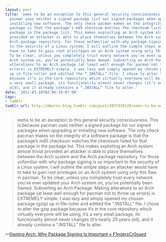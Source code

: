 ```yaml
---
layout: post
title: 'eems to be an exception to this general security consciousness. This is because
  pacman uses neither a signed package list nor signed packages when upgrading or
  installing new software. The only check pacman makes on the integrity of a software
  package is that the package’s md5 checksum matches the checksum listed for that
  package in the package list. This makes exploiting an Arch system almost trivial
  provided an attacker is able to place themselves between the Arch system and the
  Arch package repository. For those unfamiliar with why package signing is so important
  to the security of a Linux system, I will outline the simple steps an attacker would
  have to take to gain root privileges on an Arch system using only this flaw in pacman.
  To be clear, unless you completely trust every network you’ve ever updated your
  Arch system on, you’ve potentially been 0wned. Subverting an Arch Package: Making
  alterations to an Arch package (at least well enough for pacman not to throw up
  errors) is EXTREMELY simple. I was lazy and simply opened my chosen package (gzip)
  up in file-roller and editted the “.INSTALL” file. I chose to alter the gzip package
  because it’s in the core repository which virtually everyone will be using, it’s
  a very small package, its functionality almost never changes (it’s nearly 20 years
  old), and it already contains a “.INSTALL” file to alter.'
date: '2011-03-18T02:06:19-07:00'
tags:
- tumblr
tumblr_url: http://mburns-blog.tumblr.com/post/3937339128/eems-to-be-an-exception-to-this-general-security
---
```

<blockquote>eems to be an exception to this general security consciousness. This is because pacman uses neither a signed package list nor signed packages when upgrading or installing new software. The only check pacman makes on the integrity of a software package is that the package’s md5 checksum matches the checksum listed for that package in the package list. This makes exploiting an Arch system almost trivial provided an attacker is able to place themselves between the Arch system and the Arch package repository. For those unfamiliar with why package signing is so important to the security of a Linux system, I will outline the simple steps an attacker would have to take to gain root privileges on an Arch system using only this flaw in pacman. To be clear, unless you completely trust every network you’ve ever updated your Arch system on, you’ve potentially been 0wned. Subverting an Arch Package: Making alterations to an Arch package (at least well enough for pacman not to throw up errors) is EXTREMELY simple. I was lazy and simply opened my chosen package (gzip) up in file-roller and editted the “.INSTALL” file. I chose to alter the gzip package because it’s in the core repository which virtually everyone will be using, it’s a very small package, its functionality almost never changes (it’s nearly 20 years old), and it already contains a “.INSTALL” file to alter.</blockquote>&#8212;<a href="https://f1ngerscr0ssed.wordpress.com/2011/03/17/0wning-arch/">0wning Arch: Why Package Signing Is Important « F1ngersCr0ssed</a>
